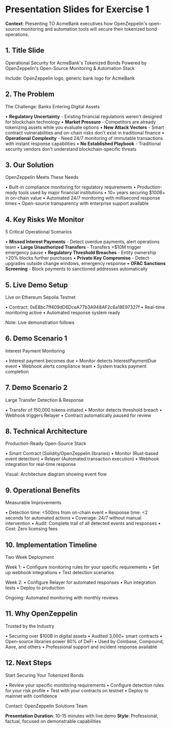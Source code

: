 # Presentation Slides for Exercise 1

**Context**: Presenting TO AcmeBank executives how OpenZeppelin's open-source monitoring and automation tools will secure their tokenized bond operations.

## 1. Title Slide
Operational Security for AcmeBank's Tokenized Bonds
Powered by OpenZeppelin's Open-Source Monitoring & Automation Stack

Include: OpenZeppelin logo, generic bank logo for AcmeBank

## 2. The Problem
The Challenge: Banks Entering Digital Assets

• **Regulatory Uncertainty** - Existing financial regulations weren't designed for blockchain technology
• **Market Pressure** - Competitors are already tokenizing assets while you evaluate options
• **New Attack Vectors** - Smart contract vulnerabilities and on-chain risks don't exist in traditional finance
• **Operational Complexity** - Need 24/7 monitoring of immutable transactions with instant response capabilities
• **No Established Playbook** - Traditional security vendors don't understand blockchain-specific threats

## 3. Our Solution
OpenZeppelin Meets These Needs

• Built-in compliance monitoring for regulatory requirements
• Production-ready tools used by major financial institutions
• 10+ years securing $100B+ in on-chain value
• Automated 24/7 monitoring with millisecond response times
• Open-source transparency with enterprise support available

## 4. Key Risks We Monitor
5 Critical Operational Scenarios

• **Missed Interest Payments** - Detect overdue payments, alert operations team
• **Large Unauthorized Transfers** - Transfers >$10M trigger emergency pause
• **Regulatory Threshold Breaches** - Entity ownership >20% blocks further purchases
• **Private Key Compromise** - Detect upgrades outside change windows, emergency response
• **OFAC Sanctions Screening** - Block payments to sanctioned addresses automatically

## 5. Live Demo Setup
Live on Ethereum Sepolia Testnet

• Contract: 0xE8bc7ff409dD6DceA77b3A948AF2c6a18E97327f
• Real-time monitoring active
• Automated response system ready

Note: Live demonstration follows

## 6. Demo Scenario 1
Interest Payment Monitoring

• Interest payment becomes due
• Monitor detects InterestPaymentDue event
• Webhook alerts compliance team
• System tracks payment completion

## 7. Demo Scenario 2
Large Transfer Detection & Response

• Transfer of 150,000 tokens initiated
• Monitor detects threshold breach
• Webhook triggers Relayer
• Contract automatically paused for review

## 8. Technical Architecture
Production-Ready Open-Source Stack

• Smart Contract (Solidity/OpenZeppelin libraries)
• Monitor (Rust-based event detection)
• Relayer (Automated transaction execution)
• Webhook integration for real-time response

Visual: Architecture diagram showing event flow

## 9. Operational Benefits
Measurable Improvements

• Detection time: <500ms from on-chain event
• Response time: <2 seconds for automated actions
• Coverage: 24/7 without manual intervention
• Audit: Complete trail of all detected events and responses
• Cost: Zero licensing fees

## 10. Implementation Timeline
Two Week Deployment

Week 1:
• Configure monitoring rules for your specific requirements
• Set up webhook integrations
• Test detection scenarios

Week 2:
• Configure Relayer for automated responses
• Run integration tests
• Deploy to production

Ongoing: Automated monitoring with monthly reviews

## 11. Why OpenZeppelin
Trusted by the Industry

• Securing over $100B in digital assets
• Audited 3,000+ smart contracts
• Open-source libraries power 80% of DeFi
• Used by Coinbase, Compound, Aave, and others
• Professional support and incident response available

## 12. Next Steps
Start Securing Your Tokenized Bonds

• Review your specific monitoring requirements
• Configure detection rules for your risk profile
• Test with your contracts on testnet
• Deploy to mainnet with confidence

Contact: OpenZeppelin Solutions Team

**Presentation Duration**: 10-15 minutes with live demo
**Style**: Professional, factual, focused on demonstrable capabilities